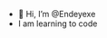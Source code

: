 - 👋 Hi, I’m @Endeyexe
- I am learning to code

<!---
Endeyexe/Endeyexe is a ✨ special ✨ repository because its `README.md` (this file) appears on your GitHub profile.
You can click the Preview link to take a look at your changes.
--->
